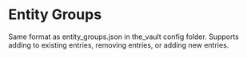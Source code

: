 # Entity Groups
Same format as entity_groups.json in the_vault config folder. Supports adding to existing entries, removing entries, or adding new entries.